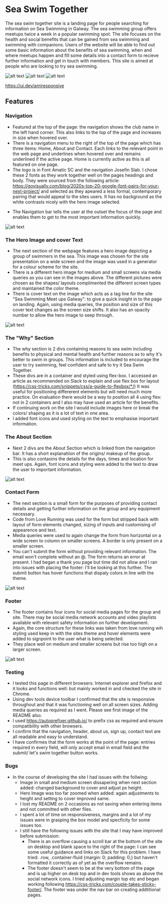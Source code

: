 # Sea Swim Together
The sea swim together site is a landing page for people searching for information on Sea Swimming in Galway.  The sea swimming group offers meetups twice a week in a popular swimming spot.  The site focuses on the health and social benefits that can be gained from sea swimming and swimming with companions.
Users of the website will be able to find out some basic information about the benefits of sea swimming, when and where meetups happen and fill some details into a contact form to recieve further information and get in touch with members.  This site is aimed at people who are looking to try sea swimming.


![alt text](../sea-swim-together-galway/docs/amiresponsivep1top.png)
![alt text](../sea-swim-together-galway/docs/amiresponsivep1middle.png)
![alt text](../sea-swim-together-galway/docs/amiresponsivep1.png)

https://ui.dev/amiresponsive

## Features

### Navigation

* Featured at the top of the page: the navigation shows the club name in the left hand corner.  This also links to the top of the page and increases in size when hovered over.
* There is a navigation menu to the right of the top of the page which has three items: Home, About and Contact.  Each links to the relevant point in the web page and underlines when hovered over and remains underlined if the active page.  Home is currently active as this is all featured on one page.
* The logo is in Font Amatic SC and the navigation Josefin Slab.  I chose these 2 fonts as they work together well on the pages headings and body.  They were sourced from the following article: 
https://govisually.com/blog/2020s-top-20-google-font-pairs-for-your-next-project/ 
and selected as they apeared a less formal, contemporary pairing that would appeal to the sites users.  It has no background as the white contrasts nicely with the hero image selected.
+ The Navigation bar tells the user at the outset the focus of the page and enables them to get to the most important information quickly.

 ![alt text](../sea-swim-together-galway/docs/navbar.png)


### The Hero Image and cover Text

* The next section of the webpage features a hero image depicting a group of swimmers in the sea.  This image was chosen for the site presentation on a wide screen and the image was used in a generator for a colour scheme for the site.  
* There is a different hero image for medium and small screens via media queries as you can see in the images above.  The different pictures were chosen as the shapes/ layouts complimented the different screen types and maintained the color theme.
* There is cover text on the image which acts as a tag line for the site "Sea Swimming Meet ups Galway": to give a quick insight in to the page on landing.  Again, using media queries, the position and size of this cover text changes as the screen size shifts.  It also has an opacity number to allow the hero image to seep through.

 ![alt text](../sea-swim-together-galway/docs/heroimglrg.png)

### The "Why" Section

* The why section is 2 divs containing reasons to sea swim including benefits to physical and mental health and further reasons as to why it's better to swim in groups.  This information is included to encourage the user to try swimming, feel confident and safe to try it Sea Swim Together. 
* These divs are in a container and styled using flex-box.  I accessed an article as recommended on Slack to explain and use flex box for layout (https://css-tricks.com/snippets/css/a-guide-to-flexbox/*/) It was useful for positioning differerent elements but will need much more practice.  On evaluation there would be a way to position all 4 using flex: not in 2 containers and I also may have used an article for the benefits.
* If continuing work on the site I would include images here or break the colors/ shaping as it is a lot of text in one area.
* I added font icons and used styling on the text to emphasise important information.

### The About Section

* Next 2 divs are the About Section which is linked from the navigation bar.  It has a short explanatiion of the origins/ makeup of the group.
* This is also contaoins the details for the days, times and location for meet ups.  Again, font icons and styling were added to the text to draw the user to important information.

    
![alt text](../sea-swim-together-galway/docs/about.png)

### Contact Form
 
* The next section is a small form for the purposes of providing contact details and getting further information on the group and any equipment necessary.
* Code from Love Running was used for the form but stripped back with layout of form elements changed, sizing of inputs and customising of appearence and text.
* Media queries were used to again change the form from horizontal on a wide screen to column on smaller screens.  A border is only present on a smaller screen.
* You can't submit the form without providing relevant information.  The email won't complete without an @. The form returns an error at present.  I had began a thank you page but time did not allow and I ran into issues with placing the footer: I'll be looking at this further.  The submit button has hover functions that dispaly colors in line with the theme.
    

![alt text](../sea-swim-together-galway/docs/form.png)

### Footer

* The footer contains four icons for social media pages for the group and site.  There may be social media network accounts and video playlists available with relevant safety information on further development.
* Again, the core structure for these links was taken from love running wih styling used keep in with the sites theme and hover elements were added to signpoint to the user what is being selected.
* They place well on medium and smaller screens but rise too high on a larger screen.

![alt text](../sea-swim-together-galway/docs/footer.png)

### Testing

* I tested this page in different browsers: Internet explorer and firefox and it looks and functions well: but mainly worked in and checked the site in Chrome.
* Using dev tools device toolbar I confirmed that the site is responsive throughout and that it was functioning well on all screen sizes.  Adding media queries as required as I went.  Please see first image of the README also.
* I used https://autoprefixer.github.io/ to prefix css as required and ensure compatibility with other browsers.
* I confirm that the navigation, header, about us, sign up, contact text are all readable and easy to understand.
* I have confirmes that the form works at the point of the page: entries required in every field, will only accept email in email field and the submit/ let's swim together button works.

### Bugs

* In the course of developing the site I had issues with the follwing:
    * Image in small and medium screen dissapering when next section added: changed background to cover and adjust px height.
    * Hero Image was too far zoomed when added: again adjustments to height and setting to cover improved same.
    * I lost my README on 2 occasions as not saving when entering items and not committed with other files.
    * I spent a lot of time on responsiveness, margins and a lot of my issues were in grasping the box model and specficity for some issues too.
    * I still have the following issues with the site that I may have improved before submission:
        * There is an overflow causing a scroll bar at the bottom of the site on desktop and blank space to the right of the page: I can see some useful guidance and links on Slack for this problem.  I have tried: .row, .container-fluid {margin: 0; padding: 0;} but haven't formatted it correctly as of yet as the overflow remains.
        * The footer doesn't seem to be at the very bottom of the page and is up higher on desk top and in dev tools shows as above the social network icons. I tried adjusting margin top etc and began working following https://css-tricks.com/couple-takes-sticky-footer/.  The footer was under the nav bar on creating addtitional pages.






















